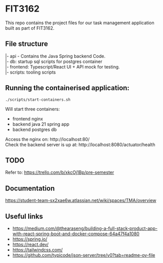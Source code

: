 # FIT3162

This repo contains the project files for our task management application built as part of FIT3162.

## File structure

|- api - Contains the Java Spring backend Code.<br>
|- db: startup sql scripts for postgres container<br>
|- frontend: Typescript/React UI + API mock for testing.<br>
|- scripts: tooling scripts

## Running the containerised application:


`./scripts/start-containers.sh`

Will start three containers:
- frontend nginx
- backend java 21 spring app
- backend postgres db

Access the nginx on:                http://localhost:80/ <br>
Check the backend server is up at:  http://localhost:8080/actuator/health


## TODO

Refer to: https://trello.com/b/xkcOj1Bp/pre-semester

## Documentation

https://student-team-sx2xae6w.atlassian.net/wiki/spaces/TMA/overview

## Useful links

- https://medium.com/@thearaseng/building-a-full-stack-product-app-with-react-spring-boot-and-docker-compose-64a47f4a1080
- https://spring.io/
- https://react.dev/
- https://tailwindcss.com/
- https://github.com/typicode/json-server/tree/v0?tab=readme-ov-file

